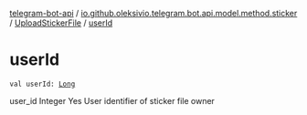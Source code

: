 [telegram-bot-api](../../index.md) / [io.github.oleksivio.telegram.bot.api.model.method.sticker](../index.md) / [UploadStickerFile](index.md) / [userId](./user-id.md)

# userId

`val userId: `[`Long`](https://kotlinlang.org/api/latest/jvm/stdlib/kotlin/-long/index.html)

user_id Integer Yes User identifier of sticker file owner

